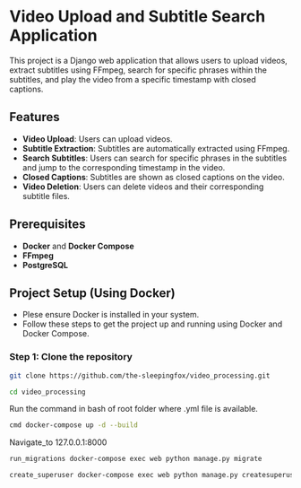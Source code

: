 # Video Upload and Subtitle Search Application

This project is a Django web application that allows users to upload videos, extract subtitles using FFmpeg, search for specific phrases within the subtitles, and play the video from a specific timestamp with closed captions.

## Features

- **Video Upload**: Users can upload videos.
- **Subtitle Extraction**: Subtitles are automatically extracted using FFmpeg.
- **Search Subtitles**: Users can search for specific phrases in the subtitles and jump to the corresponding timestamp in the video.
- **Closed Captions**: Subtitles are shown as closed captions on the video.
- **Video Deletion**: Users can delete videos and their corresponding subtitle files.

## Prerequisites

- **Docker** and **Docker Compose**
- **FFmpeg**
- **PostgreSQL**

## Project Setup (Using Docker)

- Plese ensure Docker is installed in your system.
- Follow these steps to get the project up and running using Docker and Docker Compose.

### Step 1: Clone the repository

```bash
git clone https://github.com/the-sleepingfox/video_processing.git
```
```bash
cd video_processing
```

Run the command in bash of root folder where .yml file is available.

```bash
cmd docker-compose up -d --build
``` 
Navigate_to 127.0.0.1:8000
```bash
run_migrations docker-compose exec web python manage.py migrate
```

```bash
create_superuser docker-compose exec web python manage.py createsuperuser
```








